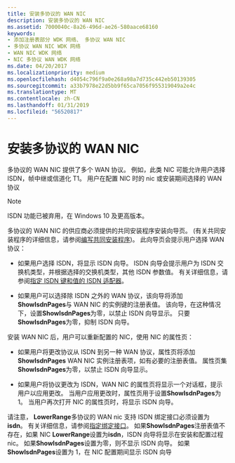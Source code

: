 ```yaml
---
title: 安装多协议的 WAN NIC
description: 安装多协议的 WAN NIC
ms.assetid: 7000040c-8a26-496d-ae26-580aace68160
keywords:
- 添加注册表部分 WDK 网络、 多协议 WAN NIC
- 多协议 WAN NIC WDK 网络
- WAN NIC WDK 网络
- NIC 多协议 WAN WDK 网络
ms.date: 04/20/2017
ms.localizationpriority: medium
ms.openlocfilehash: d4054c796f9a0e268a98a7d735c442eb50139305
ms.sourcegitcommit: a33b7978e22d5bb9f65ca7056f955319049a2e4c
ms.translationtype: MT
ms.contentlocale: zh-CN
ms.lasthandoff: 01/31/2019
ms.locfileid: "56520817"
---
```

# <a name="installing-a-multiprotocol-wan-nic"></a>安装多协议的 WAN NIC





多协议的 WAN NIC 提供了多个 WAN 协议。 例如，此类 NIC 可能允许用户选择 ISDN，帧中继或信道化 T1。 用户在配置 NIC 时的 nic 或安装期间选择的 WAN 协议

> [!NOTE]
> ISDN 功能已被弃用，在 Windows 10 及更高版本。 


多协议的 WAN NIC 的供应商必须提供的共同安装程序安装向导页。 (有关共同安装程序的详细信息，请参阅[编写共同安装程序](https://msdn.microsoft.com/library/windows/hardware/ff554011))。 此向导页会提示用户选择 WAN 协议：

-   如果用户选择 ISDN，将显示 ISDN 向导。 ISDN 向导会提示用户为 ISDN 交换机类型，并根据选择的交换机类型，其他 ISDN 参数值。 有关详细信息，请参阅[指定 ISDN 键和值的 ISDN 适配器](specifying-isdn-keys-and-values-for-an-isdn-adapter.md)。

-   如果用户可以选择除 ISDN 之外的 WAN 协议，该向导将添加**ShowIsdnPages**与 WAN NIC 的实例键的注册表值。 该向导，在这种情况下，设置**ShowIsdnPages**为零，以禁止 ISDN 向导显示。 只要**ShowIsdnPages**为零，抑制 ISDN 向导。

安装 WAN NIC 后，用户可以重新配置的 NIC，使用 NIC 的属性页：

-   如果用户将更改协议从 ISDN 到另一种 WAN 协议，属性页将添加**ShowIsdnPages** WAN NIC 实例注册表项，如有必要的注册表值。 属性页集**ShowIsdnPages**为零，以禁止 ISDN 向导显示。

-   如果用户将协议更改为 ISDN，WAN NIC 的属性页将显示一个对话框，提示用户以应用更改。 当用户应用更改时，属性页用于设置**ShowIsdnPages**为 1。 当用户再次打开 NIC 的属性页时，将显示 ISDN 向导。

请注意， **LowerRange**多协议的 WAN nic 支持 ISDN 绑定接口必须设置为**isdn**。 有关详细信息，请参阅[指定绑定接口](specifying-binding-interfaces.md)。 如果**ShowIsdnPages**注册表值不存在，如果 NIC **LowerRange**设置为**isdn**，ISDN 向导将显示在安装和配置过程nic。 如果**ShowIsdnPages**设置为零，则不显示 ISDN 向导。 如果**ShowIsdnPages**设置为 1，在 NIC 配置期间显示 ISDN 向导

 

 





